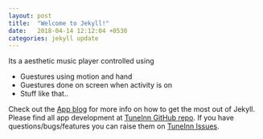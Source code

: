 ```yaml
---
layout: post
title:  "Welcome to Jekyll!"
date:   2018-04-14 12:12:04 +0530
categories: jekyll update
---
```


Its a aesthetic music player controlled using
* Guestures using motion and hand
* Guestures done on screen when activity is on
* Stuff like that..

Check out the [App blog][suhaas-docs] for more info on how to get the most out of Jekyll. Please find all app development at [TuneInn GitHub repo][suhaas-gh]. If you have questions/bugs/features you can raise them on [TuneInn Issues][suhaas-talk].

[suhaas-docs]: https://suhaas-livcd.github.io/GestureTuneINN/
[suhaas-gh]:   https://github.com/suhaas-livcd/GestureTuneINN
[suhaas-talk]: https://github.com/suhaas-livcd/GestureTuneINN/issues
